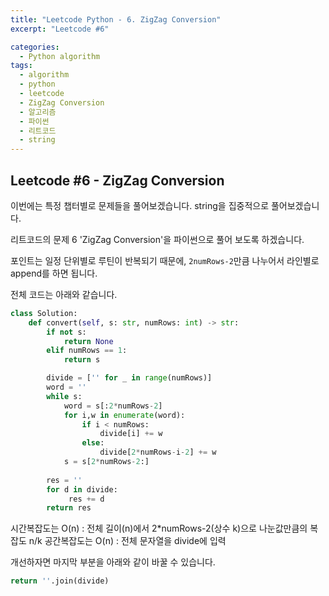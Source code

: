```yaml
---
title: "Leetcode Python - 6. ZigZag Conversion"
excerpt: "Leetcode #6"

categories:
  - Python algorithm
tags:
  - algorithm
  - python
  - leetcode
  - ZigZag Conversion
  - 알고리즘
  - 파이썬
  - 리트코드
  - string
---
```


## Leetcode #6 - ZigZag Conversion

이번에는 특정 챕터별로 문제들을 풀어보겠습니다.
string을 집중적으로 풀어보겠습니다.

리트코드의 문제 6 'ZigZag Conversion'을 파이썬으로 풀어 보도록 하겠습니다. 

포인트는 일정 단위별로 루틴이 반복되기 때문에,
 ```2numRows-2```만큼 나누어서 라인별로 append를 하면 됩니다.


전체 코드는 아래와 같습니다.
```python
class Solution:
    def convert(self, s: str, numRows: int) -> str:
        if not s:
            return None
        elif numRows == 1:
            return s

        divide = ['' for _ in range(numRows)]
        word = ''
        while s:
            word = s[:2*numRows-2]
            for i,w in enumerate(word):
                if i < numRows:
                    divide[i] += w
                else:
                    divide[2*numRows-i-2] += w
            s = s[2*numRows-2:]
            
        res = ''
        for d in divide:
             res += d
        return res
```

시간복잡도는 O(n) : 전체 길이(n)에서 2*numRows-2(상수 k)으로 나눈값만큼의 복잡도 n/k
공간복잡도는 O(n) : 전체 문자열을 divide에 입력

개선하자면 마지막 부분을 아래와 같이 바꿀 수 있습니다.
```python
return ''.join(divide)
```
